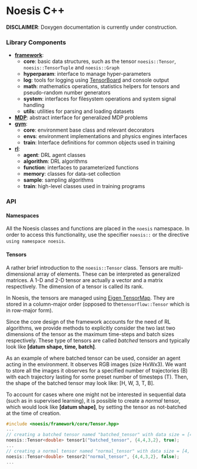 # Noesis C++

**DISCLAIMER**: Doxygen documentation is currently under construction.

### Library Components

* [__framework__](include/noesis/framework):      
    * __core__: basic data structures, such as the tensor `noesis::Tensor`, `noesis::TensorTuple` and `noesis::Graph`
    * __hyperparam__: interface to manage hyper-parameters
    * __log__: tools for logging using [TensorBoard](https://www.tensorflow.org/guide/summaries_and_tensorboard) and console output
    * __math__: mathematics operations, statistics helpers for tensors and pseudo-random number generators
    * __system__: interfaces for filesystem operations and system signal handling
    * __utils__: utilities for parsing and loading datasets
* [__MDP__](include/noesis/mdp): abstract interface for generalized MDP problems
* [__gym__](include/noesis/gym): 
    * __core__: environment base class and relevant decorators
    * __envs__: environment implementations and physics engines interfaces
    * __train__: Interface definitions for common objects used in training
* [__rl__](include/noesis/rl):
    * __agent__: DRL agent classes
    * __algorithm__: DRL algorithms
    * __function__: interfaces to parameterized functions
    * __memory__: classes for data-set collection
    * __sample__: sampling algorithms
    * __train__: high-level classes used in training programs

### API

#### Namespaces

All the Noesis classes and functions are placed in the `noesis` namespace. In order to access this functionality, use the specifier `noesis::`
or the directive `using namespace noesis`.

#### Tensors

A rather brief introduction to the `noesis::Tensor` class. Tensors are multi-dimensional array of elements. These can be interpreted as 
generalized matrices. A 1-D and 2-D tensor are actually a vector and a matrix respectively. The dimension of a tensor is called its rank.

In Noesis, the tensors are managed using [Eigen TensorMap](https://eigen.tuxfamily.org/dox/unsupported/classEigen_1_1TensorMap.html). They 
are stored in a column-major order (opposed to the`tensorflow::Tensor` which is in row-major form). 

Since the core design of the framework accounts for the need of RL algorithms, we provide methods to explicitly consider the two last two 
dimensions of the tensor as the maximum time-steps and batch sizes respectively. These type of tensors are called _batched_ tensors and typically
look like __[datum shape, time, batch]__. 

As an example of where batched tensor can be used, consider an agent acting in the environment. It observes RGB images (size HxWx3). We want
to store all the images it observes for a specified number of trajectories (B) with each trajectory lasting for some preset number of 
timesteps (T). Then, the shape of the batched tensor may look like: [H, W, 3, T, B].

To account for cases where one might not be interested in sequential data (such as in supervised learning), it is possible to create a _normal_ 
tensor, which would look like __[datum shape]__, by setting the tensor as not-batched at the time of creation.

```c++
#include <noesis/framework/core/Tensor.hpp>
...
// creating a batched tensor named "batched_tensor" with data size = [4, 4], timesteps = 3, batches = 2 
noesis::Tensor<double> tensor1("batched_tensor", {4,4,3,2}, true);
...
// creating a normal tensor named "normal_tensor" with data size = [4, 4, 3, 2] 
noesis::Tensor<double> tensor2("normal_tensor", {4,4,3,2}, false);
...
```
